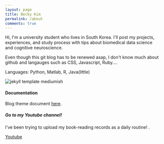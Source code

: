 ```yaml
---
layout: page
title: Becky Kim
permalink: /about
comments: true
---
```


<div class="row justify-content-between">
<div class="col-md-8 pr-5">

<p>Hi, I'm a university student who lives in South Korea. I'll post my projects, experiences, and study process with tips about biomedical data science and cognitive neuroscience.</p>

<p>Even though this git blog has to be renewed asap, I don't know much about github and langauges such as CSS, Javascript, Ruby....</p>
  
<p>Languages: Python, Matlab, R, Java(little)</p>
  
<p class="mb-5"><img class="shadow-lg" src="{{site.baseurl}}/assets/images/mediumish-jekyll-template.png" alt="jekyll template mediumish" /></p>
<h4>Documentation</h4>

<p>Blog theme document <a href="https://bootstrapstarter.com/bootstrap-templates/template-mediumish-bootstrap-jekyll/">here</a>.</p>

</div>

<div class="col-md-4">

<div class="sticky-top sticky-top-80">
<h5>Go to my Youtube channel!</h5>

<p>I've been trying to upload my book-reading records as a daily routine! <a target="_blank" href="https://github.com/wowthemesnet/mediumish-theme-jekyll"></a>.</p>

<a target="_blank" href="https://youtube.com/@recording_bk?si=FfvSaVwtjHvo-Mnv" class="btn btn-danger">Youtube</a>

</div>
</div>
</div>
